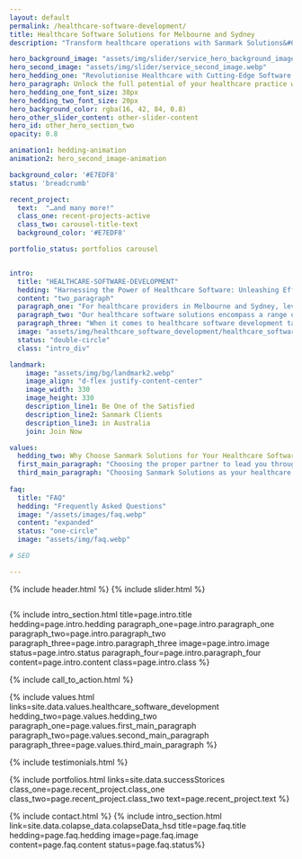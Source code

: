 ```yaml
---
layout: default
permalink: /healthcare-software-development/
title: Healthcare Software Solutions for Melbourne and Sydney
description: "Transform healthcare operations with Sanmark Solutions&#039; tailored software. Enhance patient care, streamline workflows, and optimise processes. Explore now!"

hero_background_image: "assets/img/slider/service_hero_background_image.webp.webp"
hero_second_image: "assets/img/slider/service_second_image.webp"
hero_hedding_one: "Revolutionise Healthcare with Cutting-Edge Software Solutions by Sanmark Solutions"
hero_paragraph: Unlock the full potential of your healthcare practice with Sanmark Solutions' innovative software solutions. Streamline operations, enhance patient care, and optimise workflows with our cutting-edge technology. Discover how our tailored software solutions can revolutionise your healthcare practice in Melbourne and Sydney. Explore now!
hero_hedding_one_font_size: 38px
hero_hedding_two_font_size: 20px
hero_background_color: rgba(16, 42, 84, 0.8)
hero_other_slider_content: other-slider-content
hero_id: other_hero_section_two
opacity: 0.8

animation1: hedding-animation
animation2: hero_second_image-animation

background_color: '#E7EDF8'
status: 'breadcrumb' 

recent_project: 
  text:  "…and many more!"
  class_one: recent-projects-active
  class_two: carousel-title-text
  background_color: '#E7EDF8'

portfolio_status: portfolios carousel


intro:
  title: "HEALTHCARE-SOFTWARE-DEVELOPMENT"
  hedding: "Harnessing the Power of Healthcare Software: Unleashing Efficiency and Patient-Centric Care"
  content: "two_paragraph"
  paragraph_one: "For healthcare providers in Melbourne and Sydney, leveraging the power of healthcare software is vital for staying competitive and meeting the evolving needs of patients. At Sanmark Solutions, we recognise the unique requirements of the Australian healthcare landscape and offer tailored software solutions specifically designed for medical practices in Melbourne and Sydney. By adopting our advanced healthcare software, you can optimise your operations, enhance patient care, and gain a competitive edge in these bustling metropolitan areas." 
  paragraph_two: "Our healthcare software solutions encompass a range of features that address the specific needs of medical practices in Melbourne and Sydney. With our intuitive practice management capabilities, you can efficiently manage appointments, streamline administrative tasks, and improve overall workflow efficiency. Our software's electronic health record (EHR) management ensures seamless access to patient data, promoting accurate diagnoses, treatment planning, and continuity of care. Additionally, our telehealth capabilities enable you to reach a broader patient base, providing convenient remote consultations and expanding access to healthcare services across Melbourne and Sydney."
  paragraph_three: "When it comes to healthcare software development tailored to the Melbourne and Sydney markets, Sanmark Solutions stands out as the ideal partner. We have extensive knowledge of the regional healthcare market and have successfully assisted many clients there. Our staff of skilled software engineers is knowledgeable about the particular difficulties faced by Melbourne- and Sydney-based healthcare providers.  By choosing Sanmark Solutions, you gain a partner who can provide personalised attention, responsive support, and software solutions that are specifically tailored to meet the needs of your medical practice in these dynamic and competitive markets."
  image: "assets/img/healthcare_software_development/healthcare_software.webp"
  status: "double-circle"
  class: "intro_div"

landmark:
    image: "assets/img/bg/landmark2.webp"
    image_align: "d-flex justify-content-center"
    image_width: 330
    image_height: 330
    description_line1: Be One of the Satisfied
    description_line2: Sanmark Clients
    description_line3: in Australia
    join: Join Now

values:
  hedding_two: Why Choose Sanmark Solutions for Your Healthcare Software Development Requirement in Melbourne and Sydney
  first_main_paragraph: "Choosing the proper partner to lead you through your digital transformation journey is essential in a company environment that is always changing. At Sanmark Solutions, we understand the significance of this decision. We are more than simply a provider of healthcare software solutions; we are a group of passionate experts committed to assisting you in achieving operational excellence and unlocking your business potential. Here are the top reasons why partnering with Sanmark Solutions is the key to transforming your healthcare practice and staying ahead in the dynamic landscape of Melbourne and Sydney."
  third_main_paragraph: "Choosing Sanmark Solutions as your healthcare software provider means choosing a partner who is dedicated to your success. We go beyond providing cutting-edge technology and expertise; we are committed to building a lasting partnership focused on your growth. With Sanmark Solutions, you can experience the difference and elevate your business processes to new heights of efficiency and effectiveness. Together, we can transform your healthcare practice and guide you towards a future of unlimited potential. Discover the power of our partnership and unlock the possibilities for your business."
  
faq:
  title: "FAQ"
  hedding: "Frequently Asked Questions"
  image: "/assets/images/faq.webp"
  content: "expanded"
  status: "one-circle"
  image: "assets/img/faq.webp"

# SEO

---
```


{% include header.html %}
{% include slider.html %}

<div style="margin-top:-50px; background-color:{{page.background_color}};" >
    <div style="height:50px"></div>
    </div>

{% include intro_section.html  title=page.intro.title hedding=page.intro.hedding
      paragraph_one=page.intro.paragraph_one paragraph_two=page.intro.paragraph_two paragraph_three=page.intro.paragraph_three image=page.intro.image status=page.intro.status paragraph_four=page.intro.paragraph_four content=page.intro.content class=page.intro.class %}

{% include call_to_action.html %}

{% include values.html links=site.data.values.healthcare_software_development hedding_two=page.values.hedding_two paragraph_one=page.values.first_main_paragraph paragraph_two=page.values.second_main_paragraph paragraph_three=page.values.third_main_paragraph %}

{% include testimonials.html %}

{% include portfolios.html links=site.data.successStorices class_one=page.recent_project.class_one class_two=page.recent_project.class_two text=page.recent_project.text %}

{% include contact.html %}
{% include intro_section.html link=site.data.colapse_data.colapseData_hsd title=page.faq.title hedding=page.faq.hedding image=page.faq.image content=page.faq.content status=page.faq.status%}

<script>
  $(document).ready(function () {
      var owl1 = $('#carouselOne .owl-carousel'); // Target the first carousel
      owl1.owlCarousel();
      $('#carouselOne .customNextBtn').click(function () { // Target the next button of the first carousel
          owl1.trigger('next.owl.carousel');
      });
      $('#carouselOne .customPrevBtn').click(function () { // Target the previous button of the first carousel
          owl1.trigger('prev.owl.carousel', [300]);
      });
  });

  $(document).ready(function () {
      var owl2 = $('#carouselTwo .owl-carousel'); // Target the second carousel
      owl2.owlCarousel();
      $('#carouselTwo .customNextBtn').click(function () { // Target the next button of the second carousel
          owl2.trigger('next.owl.carousel');
      });
      $('#carouselTwo .customPrevBtn').click(function () { // Target the previous button of the second carousel
          owl2.trigger('prev.owl.carousel', [300]);
      });
  });

  function setCardHeights() {
      // Reset card heights
      $('.value-card').height('auto');

      // Initialize variables
      let maxHeight = 0;

      // Find the maximum height among the cards
      $('.value-card').each(function () {
        const cardHeight = $(this).outerHeight();
        maxHeight = Math.max(maxHeight, cardHeight);
      });

      // Set the maximum height to all the cards
      $('.value-card').height(maxHeight);
    }

    // Call the function initially and on window resize
    $(window).on('load resize', function () {
      setCardHeights();
    });

  $(document).ready(function() {
    $("#owl-demo").owlCarousel({
    autoPlay: 3000, //Set AutoPlay to 3 seconds
    items : 4,
    itemsDesktop : [1199,3],
    itemsDesktopSmall : [979,3]
  });
});
</script>
